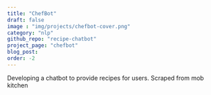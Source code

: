 ```yaml
---
title: "ChefBot"
draft: false
image : "img/projects/chefbot-cover.png"
category: "nlp"
github_repo: "recipe-chatbot"
project_page: "chefbot"
blog_post: 
order: -2
---
```


Developing a chatbot to provide recipes for users. Scraped from mob kitchen
